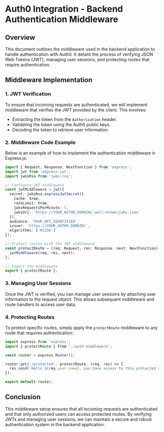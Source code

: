 # Auth0 Integration - Backend Authentication Middleware

## Overview

This document outlines the middleware used in the backend application to handle authentication with Auth0. It details the process of verifying JSON Web Tokens (JWT), managing user sessions, and protecting routes that require authentication.

## Middleware Implementation

### 1. JWT Verification

To ensure that incoming requests are authenticated, we will implement middleware that verifies the JWT provided by the client. This involves:

- Extracting the token from the `Authorization` header.
- Validating the token using the Auth0 public keys.
- Decoding the token to retrieve user information.

### 2. Middleware Code Example

Below is an example of how to implement the authentication middleware in Express.js:

```typescript
import { Request, Response, NextFunction } from 'express';
import jwt from 'express-jwt';
import jwksRsa from 'jwks-rsa';

// Configure JWT middleware
const jwtMiddleware = jwt({
  secret: jwksRsa.expressJwtSecret({
    cache: true,
    rateLimit: true,
    jwksRequestsPerMinute: 5,
    jwksUri: `https://YOUR_AUTH0_DOMAIN/.well-known/jwks.json`
  }),
  audience: 'YOUR_API_IDENTIFIER',
  issuer: `https://YOUR_AUTH0_DOMAIN/`,
  algorithms: ['RS256']
});

// Protect routes with the JWT middleware
const protectRoute = (req: Request, res: Response, next: NextFunction) => {
  jwtMiddleware(req, res, next);
};

// Export the middleware
export { protectRoute };
```

### 3. Managing User Sessions

Once the JWT is verified, you can manage user sessions by attaching user information to the request object. This allows subsequent middleware and route handlers to access user data.

### 4. Protecting Routes

To protect specific routes, simply apply the `protectRoute` middleware to any route that requires authentication:

```typescript
import express from 'express';
import { protectRoute } from './auth-middleware';

const router = express.Router();

router.get('/protected', protectRoute, (req, res) => {
  res.send(`Hello ${req.user.name}, you have access to this protected route.`);
});

export default router;
```

## Conclusion

This middleware setup ensures that all incoming requests are authenticated and that only authorized users can access protected routes. By verifying JWTs and managing user sessions, we can maintain a secure and robust authentication system in the backend application.